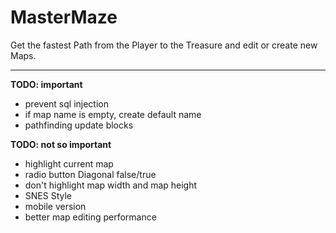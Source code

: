 # MasterMaze

Get the fastest Path from the Player to the Treasure and edit or create new Maps.

* * *

**TODO: important**
- prevent sql injection
- if map name is empty, create default name
- pathfinding update blocks

**TODO: not so important**
- highlight current map
- radio button Diagonal false/true
- don't highlight map width and map height
- SNES Style
- mobile version
- better map editing performance
